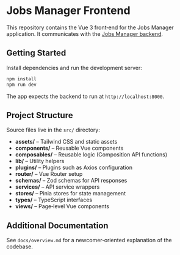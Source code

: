 # Jobs Manager Frontend

This repository contains the Vue 3 front‑end for the Jobs Manager application.
It communicates with the [Jobs Manager backend](https://github.com/corrin/jobs_manager).

## Getting Started

Install dependencies and run the development server:

```bash
npm install
npm run dev
```

The app expects the backend to run at `http://localhost:8000`.

## Project Structure

Source files live in the `src/` directory:

- **assets/** – Tailwind CSS and static assets
- **components/** – Reusable Vue components
- **composables/** – Reusable logic (Composition API functions)
- **lib/** – Utility helpers
- **plugins/** – Plugins such as Axios configuration
- **router/** – Vue Router setup
- **schemas/** – Zod schemas for API responses
- **services/** – API service wrappers
- **stores/** – Pinia stores for state management
- **types/** – TypeScript interfaces
- **views/** – Page‑level Vue components

## Additional Documentation

See `docs/overview.md` for a newcomer‑oriented explanation of the codebase.
